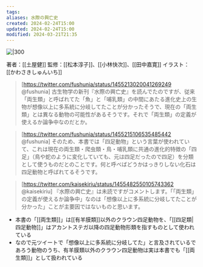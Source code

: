 ```yaml
---
tags: 
aliases: 水際の興亡史
created: 2024-02-24T15:00
updated: 2024-02-24T15:00
modified: 2024-03-21T21:35
---
```


![|300](https://www.hanmoto.com/bd/img/9784297122324_600.jpg)

著者：[[土屋健]]
監修：[[松本淳子]]、[[小林快次]]、[[田中嘉寛]]
イラスト：[[かわさきしゅんいち]]

>[https://twitter.com/fushunia/status/1455213020041269249 @fushunia]
>古生物学の新刊『水際の興亡史』を読んでたのですが、従来「両生類」と呼ばれてた「魚」と「哺乳類」の中間にあたる進化史上の生物が想像以上に多系統に分岐してたことが分かったそうで、現在の「両生類」とは異なる動物の可能性があるそうです。それで「両生類」の定義が使えるか論争中なのだとか。

>[https://twitter.com/fushunia/status/1455215106535485442 @fushunia]
>そのため、本書では「四足動物」という言葉が使われていて、これは現在の両生類・爬虫類・鳥・哺乳類に共通の進化的特徴の「四足」（鳥や蛇のように変化していても、元は四足だったので四足）を分類として使うものだとのことです。何と呼べばどうかはっきりしない化石は四足動物と呼ばれてるそうです。

>[https://twitter.com/kaisekiriu/status/1455482550105743362 @kaisekiriu]
>『水際の興亡史』は未読ですがコメントします。「「両生類」の定義が使えるか論争中」なのは「想像以上に多系統に分岐してたことが分かった」ことが主要因ではないものと思います。

- 本書の「[[両生類]]」は[[有羊膜類]]以外のクラウン四足動物を、「[[四足類|四足動物]]」はアカントステガ以降の四足動物形類を指すものとして使われている
- なので元ツイートで「想像以上に多系統に分岐してた」と言及されているであろう動物のうち、有羊膜類以外のクラウン四足動物は実は本書でも「[[両生類]]」として扱われている
